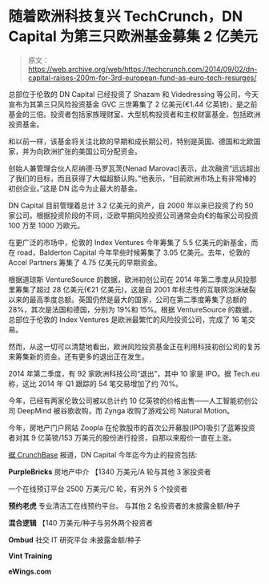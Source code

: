 # 随着欧洲科技复兴 TechCrunch，DN Capital 为第三只欧洲基金募集 2 亿美元

> 原文：<https://web.archive.org/web/https://techcrunch.com/2014/09/02/dn-capital-raises-200m-for-3rd-european-fund-as-euro-tech-resurges/>

总部位于伦敦的 DN Capital 已经投资了 Shazam 和 Videdressing 等公司，今天宣布为其第三只风险投资基金 GVC 三世筹集了 2 亿美元(€1.44 亿英镑)，是之前基金的三倍。投资者包括家族理财室、大型机构投资者和主权财富基金，包括欧洲投资基金。

和以前一样，该基金将关注北欧的早期和成长期公司，特别是英国、德国和北欧国家，并为向欧洲扩张的美国公司分配资金。

创始人兼管理合伙人尼纳德·马罗瓦茨(Nenad Marovac)表示，此次融资“远远超出了我们的目标，而且获得了大幅超额认购。”他表示，“目前欧洲市场上有非常棒的初创企业。”这是 DN 迄今为止最大的基金。

DN Capital 目前管理着总计 3.2 亿美元的资产，自 2000 年以来已投资了约 50 家公司。根据投资阶段的不同，泛欧早期风险投资公司通常会向€的每家公司投资 100 万至 1000 万欧元。

在更广泛的市场中，伦敦的 Index Ventures 今年筹集了 5.5 亿美元的新基金，而在 road，Balderton Capital 今年早些时候筹集了 3.05 亿美元。去年，伦敦的 Accel Partners 筹集了 4.75 亿美元的早期资金。

根据道琼斯 VentureSource 的数据，欧洲初创公司在 2014 年第二季度从风投那里筹集了超过 28 亿美元(€21 亿美元)，这是自 2001 年标志性的互联网泡沫破裂以来的最高季度总额。英国仍然是最大的国家，公司在第二季度筹集了总额的 28%，其次是法国和德国，分别为 19%和 15%。根据 VentureSource 的数据，总部位于伦敦的 Index Ventures 是欧洲最繁忙的风险投资公司，完成了 16 笔交易。

然而，从这一切可以清楚地看出，欧洲风险投资基金正在利用科技初创公司的复苏来筹集新的资金。还有更多的退出正在发生。

2014 年第二季度，有 92 家欧洲科技公司“退出”，其中 10 家是 IPO。据 Tech.eu 称，这比 2014 年 Q1 跟踪的 54 笔交易增加了约 70%。

今年，已经有两家伦敦公司被以总计约 10 亿英镑的价格出售——人工智能初创公司 DeepMind 被谷歌收购，而 Zynga 收购了游戏公司 Natural Motion。

今年，房地产门户网站 Zoopla 在伦敦股市的首次公开募股(IPO)吸引了蓝筹投资者对其 9 亿英镑/153 万美元的股份进行投资，自那以来股价一直在上涨。

[据 CrunchBase](https://web.archive.org/web/20221006150520/http://www.crunchbase.com/organization/dn-capital/investments) 报道，DN Capital 今年迄今为止的投资包括:

**PurpleBricks**
房地产中介
【1340 万美元/A 轮与其他 3 家投资者

一个在线预订平台
2500 万美元/C 轮，有另外 5 个投资者

**预约老虎**
专业清洁工在线预约平台。
与其他 2 名投资者的未披露金额/种子

**混合逻辑**
【140 万美元/种子与另外两个投资者

**Ombud**
社交 IT 研究平台
未披露金额/种子

**Vint Training**

**eWings.com**